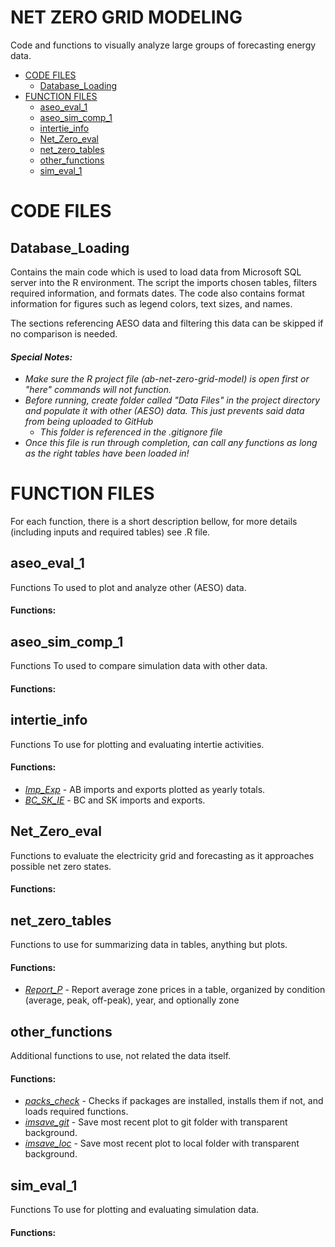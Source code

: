 # **NET ZERO GRID MODELING**
Code and functions to visually analyze large groups of forecasting energy data.

- [CODE FILES](#heading)
  * [Database_Loading](#sub-heading)
- [FUNCTION FILES](#heading-1)
  * [aseo_eval_1](#sub-heading-1)
  * [aseo_sim_comp_1](#sub-heading-2)
  * [intertie_info](#sub-heading-3)
  * [Net_Zero_eval](#sub-heading-4)
  * [net_zero_tables](#sub-heading-5)
  * [other_functions](#sub-heading-6)
  * [sim_eval_1](#sub-heading-7)

<!-- toc-->

# CODE FILES
## Database_Loading
Contains the main code which is used to load data from Microsoft SQL server into the R environment. The script the imports chosen tables, filters required information, and formats dates. The code also contains format information for figures such as legend colors, text sizes, and names.

The sections referencing AESO data and filtering this data can be skipped if no comparison is needed.

#### *Special Notes:*
- *Make sure the R project file (ab-net-zero-grid-model) is open first or "here" commands will not function.*
- *Before running, create folder called "Data Files" in the project directory and populate it with other (AESO) data. This just prevents said data from being uploaded to GitHub*
  - *This folder is referenced in the .gitignore file*
- *Once this file is run through completion, can call any functions as long as the right tables have been loaded in!*

# FUNCTION FILES
For each function, there is a short description bellow, for more details (including inputs and required tables) see .R file.

## aseo_eval_1
Functions To used to plot and analyze other (AESO) data.

#### Functions:

## aseo_sim_comp_1
Functions To used to compare simulation data with other data.

#### Functions:

## intertie_info
Functions To use for plotting and evaluating intertie activities.

#### Functions:
- <ins>*Imp_Exp*</ins> - AB imports and exports plotted as yearly totals.
- <ins>*BC_SK_IE*</ins> - BC and SK imports and exports.

## Net_Zero_eval
Functions to evaluate the electricity grid and forecasting as it approaches possible net zero states.

#### Functions:

## net_zero_tables
Functions to use for summarizing data in tables, anything but plots.

#### Functions:
- <ins>*Report_P*</ins> - Report average zone prices in a table, organized by condition (average, peak, off-peak), year, and optionally zone

## other_functions
Additional functions to use, not related the data itself.

#### Functions:
- <ins>*packs_check*</ins> - Checks if packages are installed, installs them if not, and loads required functions.
- <ins>*imsave_git*</ins> - Save most recent plot to git folder with transparent background.
- <ins>*imsave_loc*</ins> - Save most recent plot to local folder with transparent background.

## sim_eval_1
Functions To use for plotting and evaluating simulation data.

#### Functions:
